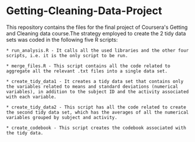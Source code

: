 # Getting-Cleaning-Data-Project
This repository contains the files for the final project of Coursera's Getting and Cleaning data course.The strategy employed to create the 2 tidy data sets was coded in the following five R scripts:

    * run_analysis.R - It calls all the used libraries and the other four scripts, i.e. it is the only script to be run.

    * merge_files.R - This script contains all the code related to aggregate all the relevant .txt files into a single data set.

    * create_tidy_data1 - It creates a tidy data set that contains only the variables related to means and standard deviations (numerical variables), in addition to the subject ID and the activity associated with each variable.

    * create_tidy_data2 - This script has all the code related to create the second tidy data set, which has the averages of all the numerical variables grouped by subject and activity.

    * create_codebook - This script creates the codebook associated with the tidy data.

